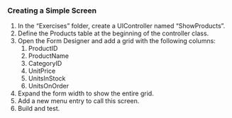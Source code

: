 ﻿### Creating a Simple Screen

1.	In the “Exercises” folder, create a UIController named “ShowProducts”.
3.	Define the Products table at the beginning of the controller class.
4.	Open the Form Designer and add a grid with the following columns:
    1.	ProductID
    2.	ProductName
    3.	CategoryID
    4.	UnitPrice
    5.	UnitsInStock
    6.	UnitsOnOrder
5.	Expand the form width to show the entire grid.
6.	Add a new menu entry to call this screen.
7.	Build and test.
